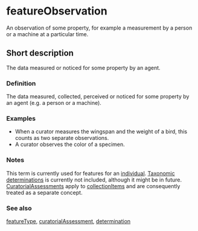 # featureObservation

An observation of some property, for example a measurement by a person or a machine at a particular time.


## Short description

The data measured or noticed for some property by an agent.


### Definition

The data measured, collected, perceived or noticed for some property by an agent (e.g. a person or a machine).


### Examples

* When a curator measures the wingspan and the weight of a bird, this counts as two separate observations.
* A curator observes the color of a specimen.


### Notes

This term is currently used for features for an [individual](__DOCLINK__individual/). [Taxonomic determinations](__DOCLINK__determination/) is currently not included, although it might be in future. [CuratorialAssessments](__DOCLINK__curatorialAssessment/) apply to [collectionItems](__DOCLINK__collectionItem/) and are consequently treated as a separate concept.


### See also

[featureType](__DOCLINK__featureType/), [curatorialAssessment](__DOCLINK__curatorialAssessment/), [determination](__DOCLINK__determination/)
